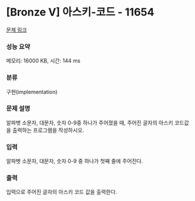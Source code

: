 # [Bronze V] 아스키-코드 - 11654 

[문제 링크](https://www.acmicpc.net/problem/11654) 

### 성능 요약

메모리: 16000 KB, 시간: 144 ms

### 분류

구현(implementation)

### 문제 설명

알파벳 소문자, 대문자, 숫자 0-9중 하나가 주어졌을 때, 주어진 글자의 아스키 코드값을 출력하는 프로그램을 작성하시오.
### 입력 

 알파벳 소문자, 대문자, 숫자 0-9 중 하나가 첫째 줄에 주어진다.
### 출력 

 입력으로 주어진 글자의 아스키 코드 값을 출력한다.


